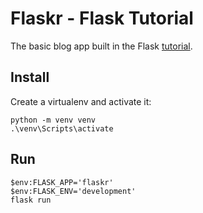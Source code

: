 # Flaskr - Flask Tutorial
The basic blog app built in the Flask [tutorial](http://flask.pocoo.org/docs/tutorial/).

## Install
Create a virtualenv and activate it:
```
python -m venv venv
.\venv\Scripts\activate
```

## Run
```
$env:FLASK_APP='flaskr'
$env:FLASK_ENV='development'
flask run
```